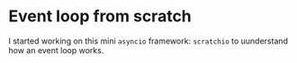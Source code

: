 # Event loop from scratch

I started working on this mini `asyncio` framework: `scratchio` to uunderstand how an event loop works.
